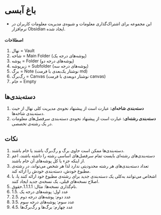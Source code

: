 # باغ آبسی

- این مجموعه برای اشتراک‌گذاری معلومات و شیوه‌ی مدیریت معلومات کاربران در نرم‌افزار Obsidian ایجاد شده.

#### اصطلاحات

1. نهال = Vault
2. شاخه = Main Folder (پوشه‌های درجه یک)
3. پوشه = Folder (پوشه‌های درجه دو)
4. زیرپوشه = Subfolder (پوشه‌های درجه سه)
5. برگ = Note (نوشتار یک‌بعدی با فرمت md)
6. رگ‌برگ = Canvas (نوشتار دوبعدی با فرمت canvas)
7. خام = Empty

## دسته‌بندی‌ها

1. **دسته‌بندی شاخه‌ای:** عبارت است از پیشنهاد نحوه‌ی مدیریت کلی نهال از حیث دسته‌بندی شاخه‌ها.
2. **دسته‌بندی رشته‌ای:** عبارت است از پیشنهاد نحوه‌ی دسته‌بندی سرفصل‌های معلومات در یک رشته‌ی تخصصی.

## نکات

1. دسته‌بندی‌ها ممکن است حاوی برگ و رگ‌برگ باشند یا خام باشند.
2. دسته‌بندی‌های رشته‌ای بایست تمام سرفصل‌های اساسی رشته را داشته باشند، اعم از اینکه جزء یا کل پوشه‌های آن خام باشند.
3. تعداد دسته‌بندی‌های هر رشته محدودیتی ندارد لذا هر شخص می‌تواند، در رشته‌ی مطبوع خودش، دسته‌بندی خودش را ارائه کند.
4. اشخاص می‌توانند به‌کلی یک دسته‌بندی جدید برای رشته‌ی مطبوع خود ارائه کنند یا، با اصلاح نسخه‌های قبلی، یک نسخه‌ی جدید ایجاد کنند.
5. نام‌گذاری نسخه‌ها: مثال: 1.1.1.1.حقوق.
6. 1.5. عدد اول: پوشه‌های درجه یک
7. 2.5. عدد دوم: پوشه‌های درجه دوم
8. 3.5. عدد سوم: پوشه‌های درجه سوم
9. 4.5. عدد چهارم: برگ‌ها و رگ‌برگ‌ها

